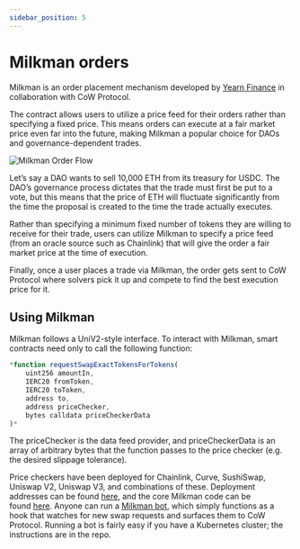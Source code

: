 ```yaml
---
sidebar_position: 5
---
```


# Milkman orders

Milkman is an order placement mechanism developed by [Yearn Finance](https://yearn.fi/) in collaboration with CoW Protocol. 

The contract allows users to utilize a price feed for their orders rather than specifying a fixed price. This means orders can execute at a fair market price even far into the future, making Milkman a popular choice for DAOs and governance-dependent trades. 

![Milkman Order Flow](/img/concepts/milkman-order-flow.png)

Let’s say a DAO wants to sell 10,000 ETH from its treasury for USDC. The DAO’s governance process dictates that the trade must first be put to a vote, but this means that the price of ETH will fluctuate significantly from the time the proposal is created to the time the trade actually executes. 

Rather than specifying a minimum fixed number of tokens they are willing to receive for their trade, users can utilize Milkman to specify a price feed (from an oracle source such as Chainlink) that will give the order a fair market price at the time of execution. 

Finally, once a user places a trade via Milkman, the order gets sent to CoW Protocol where solvers pick it up and compete to find the best execution price for it. 

## Using Milkman

Milkman follows a UniV2-style interface. To interact with Milkman, smart contracts need only to call the following function:

```jsx
*function requestSwapExactTokensForTokens(
	uint256 amountIn,
	IERC20 fromToken,
	IERC20 toToken,
	address to,
	address priceChecker,
	bytes calldata priceCheckerData
)*
```

The priceChecker is the data feed provider, and priceCheckerData is an array of arbitrary bytes that the function passes to the price checker (e.g. the desired slippage tolerance).

Price checkers have been deployed for Chainlink, Curve, SushiSwap, Uniswap V2, Uniswap V3, and combinations of these. Deployment addresses can be found [here](https://github.com/charlesndalton/milkman/blob/main/DEPLOYMENTS.md), and the core Milkman code can be found [here](https://github.com/charlesndalton/milkman/blob/main/contracts/Milkman.sol). Anyone can run a [Milkman bot](https://github.com/charlesndalton/milkman-bot), which simply functions as a hook that watches for new swap requests and surfaces them to CoW Protocol. Running a bot is fairly easy if you have a Kubernetes cluster; the instructions are in the repo.
